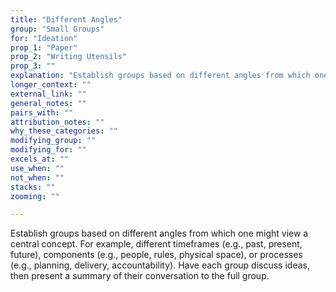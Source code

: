 ```yaml
---
title: "Different Angles"
group: "Small Groups"
for: "Ideation"
prop_1: "Paper"
prop_2: "Writing Utensils"
prop_3: ""
explanation: "Establish groups based on different angles from which one might view a central concept. For example, different timeframes (e.g., past, present, future), components (e.g., people, rules, physical space), or processes (e.g., planning, delivery, accountability). Have each group discuss ideas, then present a summary of their conversation to the full group."
longer_context: ""
external_link: ""
general_notes: ""
pairs_with: ""
attribution_notes: ""
why_these_categories: ""
modifying_group: ""
modifying_for: ""
excels_at: ""
use_when: ""
not_when: ""
stacks: ""
zooming: ""

---
```


Establish groups based on different angles from which one might view a central concept. For example, different timeframes (e.g., past, present, future), components (e.g., people, rules, physical space), or processes (e.g., planning, delivery, accountability). Have each group discuss ideas, then present a summary of their conversation to the full group.
